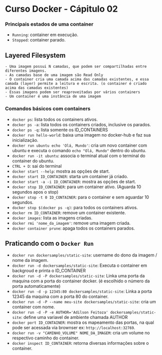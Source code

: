 # Curso Docker - Cápitulo 02

### Principais estados de uma container

- `Running`: container em execução.
- `Stopped`: container parado.

## Layered Filesystem
    - Uma imagem possui N camadas, que podem ser compartilhadas entre diferentes imagens.
    - As camadas base de uma imagem são Read Only
    - O container cria uma camada acima das camadas existentes, e essa camada (layer) permite a leitura e escrita. (o container é criado acima das camadas existentes)
    - Essas imagens podem ser reaproveitadas por vários containers
    - Um container é uma instância de uma imagem

### Comandos básicos com containers

- `docker ps`: lista todos os containers ativos.
- `docker ps -a`: lista todos os containers criados, inclusive os parados.
- `docker ps -q`: lista somente os ID_CONTAINERS
- `docker run hello-world`: baixa uma imagem no docker-hub e faz sua inicialização.
- `docker run ubuntu echo 'Olá, Mundo'`: cria um novo container com ubuntu e executa o comando `echo "Olá, Mundo"` dentro do ubuntu.
- `docker run -it ubuntu`: associa o terminal atual com o terminal do container do ubuntu.
- `CTRL + D`: sai do terminal
- `docker start --help`: mostra as opções de start.
- `docker start ID_CONTAINER`: starta um container já criado.
- `docker start -a -i ID_CONTAINER`: mostra as opções de start.
- `docker stop ID_CONTAINER`: para um container ativo. (Aguarda 10 segundos apos o stop)
- `docker stop -t 0 ID_CONTAINER`: para o container e sem aguardar 10 segundos.
- `docker stop $(docker ps -q)`: para todos os containers ativos.
- `docker rm ID_CONTAINER`: remove um container existente.
- `docker images`: lista as imagens criadas.
- `docker rmi 'nome_da_imagem'`: remove uma imagem criada.
- `docker container prune`: apaga todos os containers parados.

## Praticando com o `Docker Run`
- `docker run dockersamples/static-site`: username do dono da imagem / nome da imagem.
- `docker run -d dockersamples/static-site`: Executa o container em backgroud e printa o ID_CONTAINER
- `docker run -d -P dockersamples/static-site`: Linka uma porta da maquina com a porta do container docker. (é escolhido o número da porta automaticamente)
- `docker run -d -p 12345:80 dockersamples/static-site`: Linka a porta 12345 da maquina com a porta 80 do container.
- `docker run -d -P --name meu-site dockersamples/static-site`: cria um container com nome.
- `docker run -d -P -e AUTHOR='Adilson Feitoza' dockersamples/static-site`: define uma variavel de ambiente chamada AUTHOR
- `docker port ID_CONTAINER`: mostra os mapeamento das portas, na qual pode ser acessada via brownser ex: `http://localhost:32769`.
- `docker run -v "CAMINHO_VOLUME" NOME_DA_IMAGEM`: cria um volume no respectivo caminho do container.
- `docker inspect ID_CONTAINER`: retorna diversas informações sobre o container.